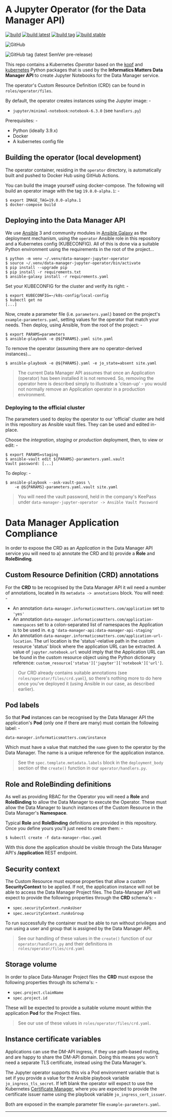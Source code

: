 # A Jupyter Operator (for the Data Manager API)

[![build](https://github.com/informaticsmatters/data-manager-jupyter-operator/actions/workflows/build.yaml/badge.svg)](https://github.com/informaticsmatters/data-manager-jupyter-operator/actions/workflows/build.yaml)
[![build latest](https://github.com/informaticsmatters/data-manager-jupyter-operator/actions/workflows/build-latest.yaml/badge.svg)](https://github.com/informaticsmatters/data-manager-jupyter-operator/actions/workflows/build-latest.yaml)
[![build tag](https://github.com/informaticsmatters/data-manager-jupyter-operator/actions/workflows/build-tag.yaml/badge.svg)](https://github.com/informaticsmatters/data-manager-jupyter-operator/actions/workflows/build-tag.yaml)
[![build stable](https://github.com/informaticsmatters/data-manager-jupyter-operator/actions/workflows/build-stable.yaml/badge.svg)](https://github.com/informaticsmatters/data-manager-jupyter-operator/actions/workflows/build-stable.yaml)

![GitHub](https://img.shields.io/github/license/informaticsmatters/data-manager-jupyter-operator)

![GitHub tag (latest SemVer pre-release)](https://img.shields.io/github/v/tag/informaticsmatters/data-manager-jupyter-operator?include_prereleases)

This repo contains a Kubernetes _Operator_ based on the [kopf] and [kubernetes]
Python packages that is used by the **Informatics Matters Data Manager API**
to create Jupyter Notebooks for the Data Manager service.

The operator's Custom Resource Definition (CRD) can be found in
`roles/operator/files`.

By default, the operator creates instances using the Jupyter image: -

-   `jupyter/minimal-notebook:notebook-6.3.0` (see `handlers.py`)

Prerequisites: -

-   Python (ideally 3.9.x)
-   Docker
-   A kubernetes config file

## Building the operator (local development)
The operator container, residing in the `operator` directory,
is automatically built and pushed to Docker Hub using GitHub Actions.

You can build the image yourself using docker-compose.
The following will build an operator image with the tag `19.0.0-alpha.1`: -

    $ export IMAGE_TAG=19.0.0-alpha.1
    $ docker-compose build

## Deploying into the Data Manager API
We use [Ansible] 3 and community modules in [Ansible Galaxy] as the deployment
mechanism, using the `operator` Ansible role in this repository and a
Kubernetes config (KUBECONFIG). All of this is done via a suitable Python
environment using the requirements in the root of the project...

    $ python -m venv ~/.venv/data-manager-jupyter-operator
    $ source ~/.venv/data-manager-jupyter-operator/bin/activate
    $ pip install --upgrade pip
    $ pip install -r requirements.txt
    $ ansible-galaxy install -r requirements.yaml

Set your KUBECONFIG for the cluster and verify its right: -

    $ export KUBECONFIG=~/k8s-config/local-config
    $ kubectl get no
    [...]

Now, create a parameter file (i.e. `parameters.yaml`) based on the project's
`example-parameters.yaml`, setting values for the operator that match your
needs. Then deploy, using Ansible, from the root of the project: -

    $ export PARAMS=parameters
    $ ansible-playbook -e @${PARAMS}.yaml site.yaml

To remove the operator (assuming there are no operator-derived instances)...

    $ ansible-playbook -e @${PARAMS}.yaml -e jo_state=absent site.yaml

>   The current Data Manager API assumes that once an Application (operator)
    has been installed it is not removed. So, removing the operator here
    is described simply to illustrate a 'clean-up' - you would not
    normally remove an Application operator in a production environment.

### Deploying to the official cluster
The parameters used to deploy the operator to our 'official' cluster
are held in this repository as Ansible vault files. They can be used and edited
in-place.

Choose the _integration_, _staging_ or _production_ deployment, then,
to view or edit: -

    $ export PARAMS=staging
    $ ansible-vault edit ${PARAMS}-parameters.yaml.vault
    Vault password: [...]

To deploy: -

    $ ansible-playbook --ask-vault-pass \
        -e @${PARAMS}-parameters.yaml.vault site.yaml

>   You will need the vault password, held in the company's KeePass under
    `data-manager-jupyter-operator -> Ansible Vault Password`

# Data Manager Application Compliance
In order to expose the CRD as an _Application_ in the Data Manager API service
you will need to a) annotate the CRD and b) provide a **Role** and
**RoleBinding**.

## Custom Resource Definition (CRD) annotations
For the **CRD** to be recognised by the Data Manager API it wil need a number of
annotations, located in its `metadata -> annotations` block.
You will need: -

-   An annotation `data-manager.informaticsmatters.com/application`
    set to `'yes'`
-   An annotation `data-manager.informaticsmatters.com/application-namespaces`
    set to a colon-separated list of namespaces the Application is to be used
    in. e.g `'data-manager-api:data-manager-api-staging'`
-   An annotation `data-manager.informaticsmatters.com/application-url-location`.
    The url location is the 'status'-relative path in the custom resource
    'status' block where the application URL can be extracted. A value of
    `jupyter.notebook.url` would imply that the Application URL
    can be found in the custom resource object using the Python dictionary
    reference: `custom_resource['status']['jupyter']['notebook']['url']`.

>   Our CRD already contains suitable annotations
    (see `roles/operator/files/crd.yaml`), so there's nothing more to
    do here once you've deployed it (using Ansible in our case,
    as described earlier).

## Pod labels
So that **Pod** instances can be recognised by the Data Manager API the
application's **Pod** (only one if there are many) must contain the following
label: -

    data-manager.informaticsmatters.com/instance

Which must have a value that matched the `name` given to the operator
by the Data Manager. The name is a unique reference for the application
instance.

>   See the `spec.template.metadata.labels` block in the `deployment_body`
    section of the `create()` function in our `operator/handlers.py`.

## Role and RoleBinding definitions
As well as providing RBAC for the Operator you will need a **Role** and
**RoleBinding** to allow the Data Manager to execute the Operator. These must
allow the Data Manager to launch instances of the Custom Resource in the
Data Manager's **Namespace**.

Typical **Role** and **RoleBinding** definitions are provided in this
repository. Once you define yours you'll just need to create them: -

    $ kubectl create -f data-manager-rbac.yaml

With this done the application should be visible through the Data Manager API's
**/application** REST endpoint.

## Security context
The Custom Resource must expose properties that allow a custom
**SecurityContext** to be applied. If not, the application instance will not be
able to access the Data Manager Project files. The Data-Manager API will
expect to provide the following properties through the **CRD** schema's: -

-   `spec.securityContext.runAsUser`
-   `spec.securityContext.runAsGroup`

To run successfully the container must be able to run without privileges
and run using a user and group that is assigned by the Data Manager API.

>   See our handling of these values in the `create()` function
    of our `operator/handlers.py` and their definitions
    in `roles/operator/files/crd.yaml`

## Storage volume
In order to place Data-Manager Project files the **CRD** must
expose the following properties through its schema's: -

-   `spec.project.claimName`
-   `spec.project.id`

These will be expected to provide a suitable volume mount within the
application **Pod** for the Project files.

>   See our use of these values in `roles/operator/files/crd.yaml`.

## Instance certificate variables
Applications can use the DM-API ingress, if they use path-based routing,
and are happy to share the DM-API domain. Doing this means you won't need
a separate TLS certificate, instead using the Data Manager's.

The Jupyter operator supports this vis a Pod environment variable that is
set if you provide a value for the Ansible playbook variable
`jo_ingress_tls_secret`. If left blank the operator will expect to use the
Kubernetes [Certificate Manager], where you are expected to provide the
certificate issuer name using the playbook variable `jo_ingress_cert_issuer`.

Both are exposed in the example parameter file `example-parameters.yaml`.

---

[ansible]: https://www.ansible.com
[ansible galaxy]: https://galaxy.ansible.com
[certificate manager]: https://cert-manager.io/docs/installation/kubernetes/
[kopf]: https://pypi.org/project/kopf/
[kubernetes]: https://pypi.org/project/kubernetes/

